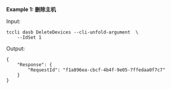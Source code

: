 **Example 1: 删除主机**



Input: 

```
tccli dasb DeleteDevices --cli-unfold-argument  \
    --IdSet 1
```

Output: 
```
{
    "Response": {
        "RequestId": "f1a896ea-cbcf-4b4f-9e05-7ffedaa0f7c7"
    }
}
```

